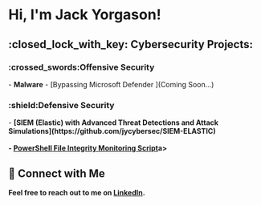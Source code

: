 <h1>Hi, I'm Jack Yorgason! <br/></h1>

<h2>:closed_lock_with_key: Cybersecurity Projects:</h2>

<h3>:crossed_swords:Offensive Security</h3>
- <b>Malware</b>
  - [Bypassing Microsoft Defender ](Coming Soon...)

<h3>:shield:Defensive Security</h3>
- <b>[SIEM (Elastic) with Advanced Threat Detections and Attack Simulations](https://github.com/jycybersec/SIEM-ELASTIC)</br> </br>
- <b><a href="https://github.com/jycybersec/PowerShell-FIM-script">PowerShell File Integrity Monitoring Script</a>a></b>

## :electric_plug: Connect with Me
Feel free to reach out to me on [LinkedIn](https://www.linkedin.com/in/jack-yorgason-21940a24a/%29).

